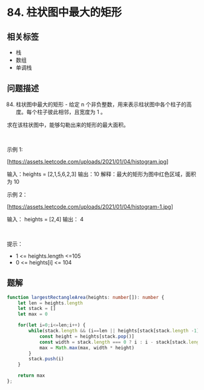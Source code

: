 
# 84. 柱状图中最大的矩形

## 相关标签

- 栈
- 数组
- 单调栈

## 问题描述 

84. 柱状图中最大的矩形 - 给定 n 个非负整数，用来表示柱状图中各个柱子的高度。每个柱子彼此相邻，且宽度为 1 。

求在该柱状图中，能够勾勒出来的矩形的最大面积。

 

示例 1:

[https://assets.leetcode.com/uploads/2021/01/04/histogram.jpg]


输入：heights = [2,1,5,6,2,3]
输出：10
解释：最大的矩形为图中红色区域，面积为 10


示例 2：

[https://assets.leetcode.com/uploads/2021/01/04/histogram-1.jpg]


输入： heights = [2,4]
输出： 4

 

提示：

 * 1 <= heights.length <=105
 * 0 <= heights[i] <= 104

## 题解


```ts
function largestRectangleArea(heights: number[]): number {
    let len = heights.length 
    let stack = []
    let max = 0

    for(let i=0;i<=len;i++) {
        while(stack.length && (i==len || heights[stack[stack.length -1]] > heights[i])) {
            const height = heights[stack.pop()]
            const width = stack.length === 0 ? i : i - stack[stack.length - 1] - 1;
            max = Math.max(max, width * height)
        }
        stack.push(i)
    }

    return max
};
````